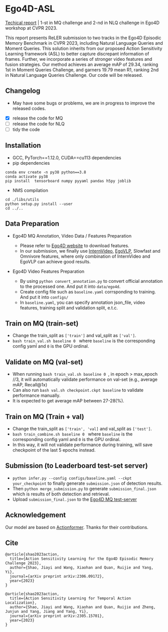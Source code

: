 # Ego4D-ASL
[Techical report](https://arxiv.org/abs/2306.09172) | 1-st in MQ challenge and 2-nd in NLQ challenge in Ego4D workshop at CVPR 2023.

This report presents ReLER submission to two tracks in the Ego4D Episodic Memory Benchmark in CVPR 2023, including Natural Language Queries and Moment Queries. This solution inherits from our proposed Action Sensitivity Learning framework (ASL) to better capture discrepant information of frames. Further, we incorporate a series of stronger video features and fusion strategies. Our method achieves an average mAP of 29.34, ranking 1st in Moment Queries Challenge, and garners 19.79 mean R1, ranking 2nd in Natural Language Queries Challenge. Our code will be released.



## Changelog
* May have some bugs or problems, we are in progress to improve the released codes.
- [x] release the code for MQ
- [ ] release the code for NLQ
- [ ] tidy the code

## Installation
* GCC, PyTorch==1.12.0, CUDA==cu113 dependencies
* pip dependencies
```
conda env create -n py38 python==3.8
conda activate py38
pip install  tensorboard numpy pyyaml pandas h5py joblib
```
* NMS compilation
```
cd ./libs/utils
python setup.py install --user
cd ../..
```

## Data Preparation
* Ego4D MQ Annotation, Video Data / Features Preparation
    *   Please refer to [Ego4D website](https://ego4d-data.org/) to download features.
    *   In our submission, we finally use [InternVideo](https://arxiv.org/abs/2211.09529), [EgoVLP](https://github.com/showlab/EgoVLP), Slowfast and Omnivore features, where only combination of InternVideo and EgoVLP can achieve good results.

* Ego4D Video Features Preparation
    * By using `python convert_annotation.py` to convert official annotation to the processed one. And put it into `data/ego4d`. 
    * Create config file such as `baseline.yaml` corrsponding to training. And put it into `configs/`
    * In `baseline.yaml`, you can specify annotation json_file, video features, training split and validation split, e.t.c.

## Train on MQ (train-set)
* Change the train_split as `['train']` and val_split as `['val']`.
* ```bash train_val.sh baseline 0 ``` where `baseline` is the corresponding config yaml and `0` is the GPU ordinal.

## Validate on MQ (val-set)
* When running ```bash train_val.sh baseline 0 ```, in epoch > max_epoch //3, it will automatically validate performance on val-set (e.g., average mAP, Recall@1x)
* Can also run `bash val.sh checkpoint.ckpt baseline` to validate performance manually.
* It is expected to get average mAP between 27-28(%).

## Train on MQ (Train + val)
* Change the train_split as `['train', 'val]` and val_split as `['test']`.
* ```bash train_combine.sh baseline 0 ``` where `baseline` is the corresponding config yaml and `0` is the GPU ordinal.
* In this way, it will not validate performance during training, will save checkpoint of the last 5 epochs instead.

## Submission (to Leaderboard test-set server)
* `python infer.py --config configs/baseline.yaml --ckpt your_checkpoint` to finally generate `submission.json` of detection results.
* Then `python merge_submission.py` to generate `submission_final.json` which is results of both detection and retrieval.
* Upload `submission_final.json` to the [Ego4D MQ test-server](https://eval.ai/web/challenges/challenge-page/1626/leaderboard)


## Acknowledgement
Our model are based on [Actionformer](https://github.com/happyharrycn/actionformer_release/tree/main). Thanks for their contributions.


## Cite
```
@article{shao2023action,
  title={Action Sensitivity Learning for the Ego4D Episodic Memory Challenge 2023},
  author={Shao, Jiayi and Wang, Xiaohan and Quan, Ruijie and Yang, Yi},
  journal={arXiv preprint arXiv:2306.09172},
  year={2023}
}

@article{shao2023action,
  title={Action Sensitivity Learning for Temporal Action Localization},
  author={Shao, Jiayi and Wang, Xiaohan and Quan, Ruijie and Zheng, Junjun and Yang, Jiang and Yang, Yi},
  journal={arXiv preprint arXiv:2305.15701},
  year={2023}
}

```






